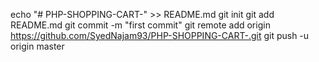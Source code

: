 echo "# PHP-SHOPPING-CART-" >> README.md
git init
git add README.md
git commit -m "first commit"
git remote add origin https://github.com/SyedNajam93/PHP-SHOPPING-CART-.git
git push -u origin master
